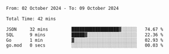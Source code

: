 <!--START_SECTION:waka-->

```txt
From: 02 October 2024 - To: 09 October 2024

Total Time: 42 mins

JSON     32 mins         ██████████████████▓░░░░░░   74.67 %
SQL      9 mins          █████▓░░░░░░░░░░░░░░░░░░░   22.36 %
Go       1 min           ▓░░░░░░░░░░░░░░░░░░░░░░░░   02.93 %
go.mod   0 secs          ░░░░░░░░░░░░░░░░░░░░░░░░░   00.03 %
```

<!--END_SECTION:waka-->
